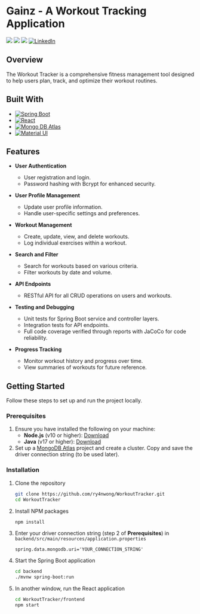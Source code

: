 # Gainz - A Workout Tracking Application

![](https://img.shields.io/badge/version-1.0-blue?style=for-the-badge)
![](https://img.shields.io/badge/build-passing-brightgreen?style=for-the-badge)
![](https://img.shields.io/github/issues-pr-closed/ry4nwong/WorkoutTracker?style=for-the-badge)
[![LinkedIn](https://img.shields.io/badge/-LinkedIn-blue.svg?style=for-the-badge&logo=linkedin&colorB=555)](https://www.linkedin.com/in/ryanwong20)

<!-- ## Table of Contents

- [Gainz - A Workout Tracking Application](#gainz---a-workout-tracking-application)
  - [Table of Contents](#table-of-contents)
  - [Overview](#overview)
  - [Features](#features)
  - [Installation](#installation) -->


## Overview

The Workout Tracker is a comprehensive fitness management tool designed to help users plan, track, and optimize their workout routines.

## Built With

- [![Spring Boot](https://img.shields.io/badge/Spring-6DB33F?style=for-the-badge&logo=spring&logoColor=white)](https://docs.spring.io/spring-boot/index.html)
- [![React](https://img.shields.io/badge/React-20232A?style=for-the-badge&logo=react&logoColor=61DAFB)](https://react.dev/)
- [![Mongo DB Atlas](https://img.shields.io/badge/MongoDB-4EA94B?style=for-the-badge&logo=mongodb&logoColor=white)](https://www.mongodb.com/products/platform/atlas-database)
- [![Material UI](https://img.shields.io/badge/Material--UI-0081CB?style=for-the-badge&logo=material-ui&logoColor=white)](https://mui.com/material-ui/)

## Features

- **User Authentication**
  - User registration and login.
  - Password hashing with Bcrypt for enhanced security.

- **User Profile Management**
  - Update user profile information.
  - Handle user-specific settings and preferences.

- **Workout Management**
  - Create, update, view, and delete workouts.
  - Log individual exercises within a workout.

- **Search and Filter**
  - Search for workouts based on various criteria.
  - Filter workouts by date and volume.

- **API Endpoints**
  - RESTful API for all CRUD operations on users and workouts.

- **Testing and Debugging**
  - Unit tests for Spring Boot service and controller layers.
  - Integration tests for API endpoints.
  - Full code coverage verified through reports with JaCoCo for code reliability.

- **Progress Tracking**
  - Monitor workout history and progress over time.
  - View summaries of workouts for future reference.

## Getting Started
Follow these steps to set up and run the project locally.

### Prerequisites

1. Ensure you have installed the following on your machine:
   - **Node.js** (v10 or higher): [Download](https://nodejs.org/en/download/prebuilt-installer)
   - **Java** (v17 or higher): [Download](https://www.oracle.com/java/technologies/downloads)
2. Set up a [MongoDB Atlas](https://account.mongodb.com/account/login) project and create a cluster. Copy and save the driver connection string (to be used later).

### Installation

1. Clone the repository
   ```sh
   git clone https://github.com/ry4nwong/WorkoutTracker.git
   cd WorkoutTracker
   ```
2. Install NPM packages
   ```sh
   npm install
   ```
3. Enter your driver connection string (step 2 of **Prerequisites**) in `backend/src/main/resources/application.properties`
   ```vim
   spring.data.mongodb.uri='YOUR_CONNECTION_STRING'
   ```
4. Start the Spring Boot application
   ```sh
   cd backend
   ./mvnw spring-boot:run
   ```
5. In another window, run the React application
   ```sh
   cd WorkoutTracker/frontend
   npm start
   ```